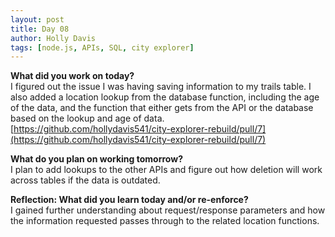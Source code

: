 ```yaml
---
layout: post
title: Day 08
author: Holly Davis
tags: [node.js, APIs, SQL, city explorer]
---
```


**What did you work on today?**  
I figured out the issue I was having saving information to my trails table. I also added a location lookup from the database function, including the age of the data, and the function that either gets from the API or the database based on the lookup and age of data.  
[https://github.com/hollydavis541/city-explorer-rebuild/pull/7](https://github.com/hollydavis541/city-explorer-rebuild/pull/7)

**What do you plan on working tomorrow?**  
I plan to add lookups to the other APIs and figure out how deletion will work across tables if the data is outdated.

**Reflection: What did you learn today and/or re-enforce?**  
I gained further understanding about request/response parameters and how the information requested passes through to the related location functions.


